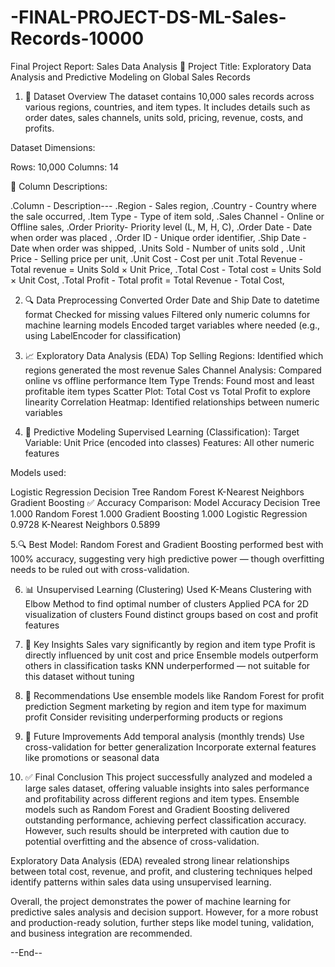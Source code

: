 # -FINAL-PROJECT-DS-ML-Sales-Records-10000
Final Project Report: Sales Data Analysis 
📝 Project Title: Exploratory Data Analysis and Predictive Modeling on Global Sales Records

1. 📁 Dataset Overview
The dataset contains 10,000 sales records across various regions, countries, and item types. It includes details such as order dates, sales channels, units sold, pricing, revenue, costs, and profits.

Dataset Dimensions:

Rows: 10,000 Columns: 14

📌 Column Descriptions:

.Column - Description--- .Region - Sales region, .Country - Country where the sale occurred, .Item Type - Type of item sold, .Sales Channel - Online or Offline sales, .Order Priority- Priority level (L, M, H, C), .Order Date - Date when order was placed , .Order ID - Unique order identifier, .Ship Date - Date when order was shipped, .Units Sold - Number of units sold , .Unit Price - Selling price per unit, .Unit Cost - Cost per unit .Total Revenue - Total revenue = Units Sold × Unit Price, .Total Cost - Total cost = Units Sold × Unit Cost, .Total Profit - Total profit = Total Revenue - Total Cost,

2. 🔍 Data Preprocessing
Converted Order Date and Ship Date to datetime format Checked for missing values Filtered only numeric columns for machine learning models Encoded target variables where needed (e.g., using LabelEncoder for classification)

3. 📈 Exploratory Data Analysis (EDA)
Top Selling Regions: Identified which regions generated the most revenue Sales Channel Analysis: Compared online vs offline performance Item Type Trends: Found most and least profitable item types Scatter Plot: Total Cost vs Total Profit to explore linearity Correlation Heatmap: Identified relationships between numeric variables

4. 🧠 Predictive Modeling
Supervised Learning (Classification): Target Variable: Unit Price (encoded into classes) Features: All other numeric features

Models used:

Logistic Regression
Decision Tree
Random Forest
K-Nearest Neighbors
Gradient Boosting
✅ Accuracy Comparison: Model Accuracy Decision Tree 1.000 Random Forest 1.000 Gradient Boosting 1.000 Logistic Regression 0.9728 K-Nearest Neighbors 0.5899

5.🔍 Best Model:
Random Forest and Gradient Boosting performed best with 100% accuracy, suggesting very high predictive power — though overfitting needs to be ruled out with cross-validation.

6. 📊 Unsupervised Learning (Clustering)
Used K-Means Clustering with Elbow Method to find optimal number of clusters Applied PCA for 2D visualization of clusters Found distinct groups based on cost and profit features

7. 🎯 Key Insights
Sales vary significantly by region and item type Profit is directly influenced by unit cost and price Ensemble models outperform others in classification tasks KNN underperformed — not suitable for this dataset without tuning

8. 📌 Recommendations
Use ensemble models like Random Forest for profit prediction Segment marketing by region and item type for maximum profit Consider revisiting underperforming products or regions

9. 📁 Future Improvements
Add temporal analysis (monthly trends) Use cross-validation for better generalization Incorporate external features like promotions or seasonal data

10. ✅ Final Conclusion
This project successfully analyzed and modeled a large sales dataset, offering valuable insights into sales performance and profitability across different regions and item types. Ensemble models such as Random Forest and Gradient Boosting delivered outstanding performance, achieving perfect classification accuracy. However, such results should be interpreted with caution due to potential overfitting and the absence of cross-validation.

Exploratory Data Analysis (EDA) revealed strong linear relationships between total cost, revenue, and profit, and clustering techniques helped identify patterns within sales data using unsupervised learning.

Overall, the project demonstrates the power of machine learning for predictive sales analysis and decision support. However, for a more robust and production-ready solution, further steps like model tuning, validation, and business integration are recommended.


--End--
